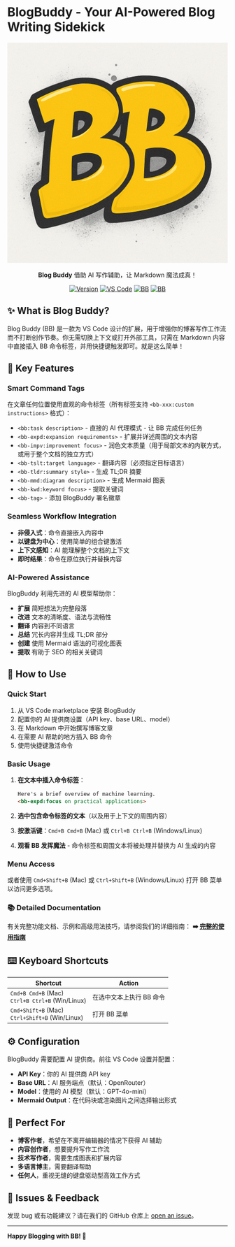 # BlogBuddy - Your AI-Powered Blog Writing Sidekick

<div align="center">

![BlogBuddy Logo](images/logo.png)

**Blog Buddy** 借助 AI 写作辅助，让 Markdown 魔法成真！

[![Version](https://img.shields.io/badge/version-0.0.1-FFD900.svg)](https://github.com/SandyKidYao/blogbuddy)
[![VS Code](https://img.shields.io/badge/VS%20Code-Extension-007ACC.svg)](https://marketplace.visualstudio.com/items?itemName=blogbuddy.blogbuddy)
[![BB](https://img.shields.io/badge/created_with-BB-FFD900)](https://github.com/SandyKidYao/blogbuddy)
[![BB](https://img.shields.io/badge/translated_by-BB-FFD900)](https://github.com/SandyKidYao/blogbuddy)

</div>

## ✨ What is Blog Buddy?

Blog Buddy (BB) 是一款为 VS Code 设计的扩展，用于增强你的博客写作工作流而不打断创作节奏。你无需切换上下文或打开外部工具，只需在 Markdown 内容中直接插入 BB 命令标签，并用快捷键触发即可。就是这么简单！

## 🚀 Key Features

### Smart Command Tags
在文章任何位置使用直观的命令标签（所有标签支持 `<bb-xxx:custom instructions>` 格式）：
- `<bb:task description>` - 直接的 AI 代理模式 - 让 BB 完成任何任务
- `<bb-expd:expansion requirements>` - 扩展并详述周围的文本内容
- `<bb-impv:improvement focus>` - 润色文本质量（用于局部文本的内联方式，或用于整个文档的独立方式）
- `<bb-tslt:target language>` - 翻译内容（必须指定目标语言）
- `<bb-tldr:summary style>` - 生成 TL;DR 摘要
- `<bb-mmd:diagram description>` - 生成 Mermaid 图表
- `<bb-kwd:keyword focus>` - 提取关键词
- `<bb-tag>` - 添加 BlogBuddy 署名徽章

### Seamless Workflow Integration
- **非侵入式**：命令直接嵌入内容中
- **以键盘为中心**：使用简单的组合键激活
- **上下文感知**：AI 能理解整个文档的上下文
- **即时结果**：命令在原位执行并替换内容

### AI-Powered Assistance
BlogBuddy 利用先进的 AI 模型帮助你：
- **扩展** 简短想法为完整段落
- **改进** 文本的清晰度、语法与流畅性
- **翻译** 内容到不同语言
- **总结** 冗长内容并生成 TL;DR 部分
- **创建** 使用 Mermaid 语法的可视化图表
- **提取** 有助于 SEO 的相关关键词

## 📖 How to Use

### Quick Start
1. 从 VS Code marketplace 安装 BlogBuddy
2. 配置你的 AI 提供商设置（API key、base URL、model）
3. 在 Markdown 中开始撰写博客文章
4. 在需要 AI 帮助的地方插入 BB 命令
5. 使用快捷键激活命令

### Basic Usage
1. **在文本中插入命令标签**：
   ```markdown
   Here's a brief overview of machine learning.
   <bb-expd:focus on practical applications>
   ```

2. **选中包含命令标签的文本**（以及用于上下文的周围内容）

3. **按激活键**：`Cmd+B Cmd+B` (Mac) 或 `Ctrl+B Ctrl+B` (Windows/Linux)

4. **观看 BB 发挥魔法** - 命令标签和周围文本将被处理并替换为 AI 生成的内容

### Menu Access
或者使用 `Cmd+Shift+B` (Mac) 或 `Ctrl+Shift+B` (Windows/Linux) 打开 BB 菜单以访问更多选项。

### 📚 Detailed Documentation
有关完整功能文档、示例和高级用法技巧，请参阅我们的详细指南：
**➡️ [完整的使用指南](docs/help_中文.md)**

## ⌨️ Keyboard Shortcuts

| Shortcut | Action |
|----------|--------|
| `Cmd+B Cmd+B` (Mac)<br>`Ctrl+B Ctrl+B` (Win/Linux) | 在选中文本上执行 BB 命令 |
| `Cmd+Shift+B` (Mac)<br>`Ctrl+Shift+B` (Win/Linux) | 打开 BB 菜单 |

## ⚙️ Configuration

BlogBuddy 需要配置 AI 提供商。前往 VS Code 设置并配置：

- **API Key**：你的 AI 提供商 API key
- **Base URL**：AI 服务端点（默认：OpenRouter）
- **Model**：使用的 AI 模型（默认：GPT-4o-mini）
- **Mermaid Output**：在代码块或渲染图片之间选择输出形式

## 🎯 Perfect For

- **博客作者**，希望在不离开编辑器的情况下获得 AI 辅助
- **内容创作者**，想要提升写作工作流
- **技术写作者**，需要生成图表和扩展内容
- **多语言博主**，需要翻译帮助
- **任何人**，重视无缝的键盘驱动型高效工作方式

## 🐛 Issues & Feedback

发现 bug 或有功能建议？请在我们的 GitHub 仓库上 [open an issue](https://github.com/SandyKidYao/blogbuddy/issues)。

---

**Happy Blogging with BB! 🎉**
